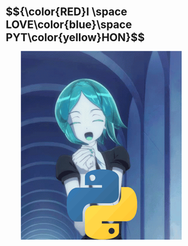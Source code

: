 <h1>$${\color{RED}I \space LOVE\color{blue}\space PYT\color{yellow}HON}$$</h1>
<p align="center">
<img src="glee-phos.gif"/>
</p>
